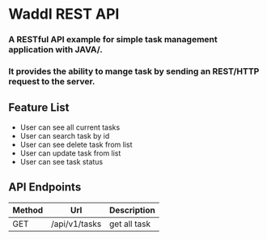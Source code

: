 # Waddl REST API 

### A RESTful API example for simple task management application with JAVA/. 
### It provides the ability to mange task by sending an REST/HTTP request to the server.

## Feature List
* User can see all current tasks
* User can search task by id
* User can see delete task from list
* User can update task from list
* User can see task status


## API Endpoints
| Method | Url | Description |
|--------|:-----:| ----------|
| GET    | /api/v1/tasks | get all task|


